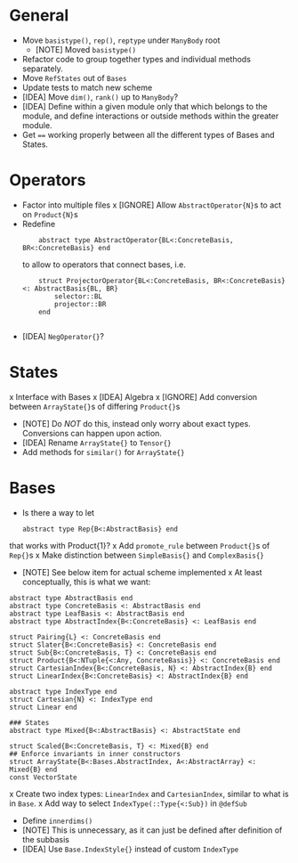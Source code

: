 # General
- Move `basistype()`, `rep()`, `reptype` under `ManyBody` root
  - [NOTE] Moved `basistype()`
- Refactor code to group together types and individual methods separately.
- Move `RefStates` out of `Bases`
- Update tests to match new scheme
- [IDEA] Move `dim()`, `rank()` up to `ManyBody`?
- [IDEA] Define within a given module only that which belongs to the module, and define
  interactions or outside methods within the greater module.
- Get `==` working properly between all the different types of Bases and States.

# Operators
- Factor into multiple files
x [IGNORE] Allow `AbstractOperator{N}`s to act on `Product{N}`s
- Redefine
  ````
      abstract type AbstractOperator{BL<:ConcreteBasis, BR<:ConcreteBasis} end
  ````
  to allow to operators that connect bases, i.e.
  ````
      struct ProjectorOperator{BL<:ConcreteBasis, BR<:ConcreteBasis} <: AbstractBasis{BL, BR}
          selector::BL
          projector::BR
      end
        
  ````
- [IDEA] `NegOperator{}`?

# States
x Interface with Bases
x [IDEA] Algebra
x [IGNORE] Add conversion between `ArrayState{}`s of differing `Product{}`s
  - [NOTE] Do *NOT* do this, instead only worry about exact types. Conversions can happen
    upon action.
- [IDEA] Rename `ArrayState{}` to `Tensor{}`
- Add methods for `similar()` for `ArrayState{}`

# Bases
- Is there a way to let
  ````
  abstract type Rep{B<:AbstractBasis} end
  ````
that works with Product{1}?
x Add `promote_rule` between `Product{}`s of `Rep{}`s
x Make distinction between `SimpleBasis{}` and `ComplexBasis{}`
  - [NOTE] See below item for actual scheme implemented
x At least conceptually, this is what we want:
  ````
  abstract type AbstractBasis end
  abstract type ConcreteBasis <: AbstractBasis end
  abstract type LeafBasis <: AbstractBasis end
  abstract type AbstractIndex{B<:ConcreteBasis} <: LeafBasis end

  struct Pairing{L} <: ConcreteBasis end
  struct Slater{B<:ConcreteBasis} <: ConcreteBasis end
  struct Sub{B<:ConcreteBasis, T} <: ConcreteBasis end
  struct Product{B<:NTuple{<:Any, ConcreteBasis}} <: ConcreteBasis end
  struct CartesianIndex{B<:ConcreteBasis, N} <: AbstractIndex{B} end
  struct LinearIndex{B<:ConcreteBasis} <: AbstractIndex{B} end

  abstract type IndexType end
  struct Cartesian{N} <: IndexType end
  struct Linear end

  ### States
  abstract type Mixed{B<:AbstractBasis} <: AbstractState end

  struct Scaled{B<:ConcreteBasis, T} <: Mixed{B} end
  ## Enforce invariants in inner constructors
  struct ArrayState{B<:Bases.AbstractIndex, A<:AbstractArray} <: Mixed{B} end
  const VectorState
  ````
x Create two index types: `LinearIndex` and `CartesianIndex`, similar to what is in `Base`.
x Add way to select `IndexType(::Type{<:Sub})` in `@defSub`
  - Define `innerdims()`
  - [NOTE] This is unnecessary, as it can just be defined after definition of the subbasis
- [IDEA] Use `Base.IndexStyle{}` instead of custom `IndexType`
